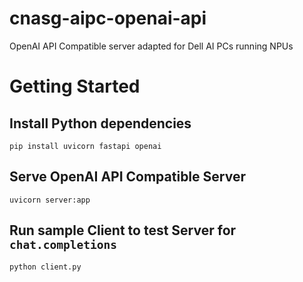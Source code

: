 # cnasg-aipc-openai-api
OpenAI API Compatible server adapted for Dell AI PCs running NPUs


# Getting Started

## Install Python dependencies
```
pip install uvicorn fastapi openai
```

## Serve OpenAI API Compatible Server
```
uvicorn server:app
```

## Run sample Client to test Server for `chat.completions` 
```
python client.py
```